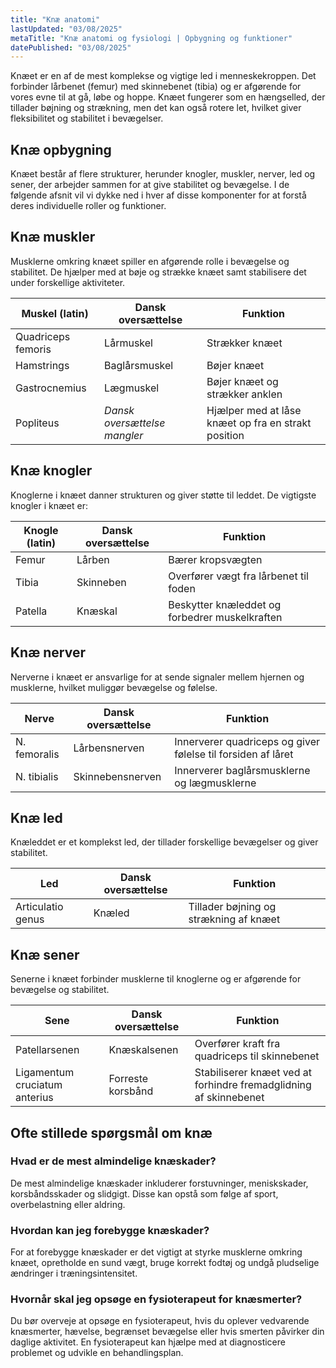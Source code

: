 ```yaml
---
title: "Knæ anatomi"
lastUpdated: "03/08/2025"
metaTitle: "Knæ anatomi og fysiologi | Opbygning og funktioner"
datePublished: "03/08/2025"
---
```


Knæet er en af de mest komplekse og vigtige led i menneskekroppen. Det forbinder lårbenet (femur) med skinnebenet (tibia) og er afgørende for vores evne til at gå, løbe og hoppe. Knæet fungerer som en hængselled, der tillader bøjning og strækning, men det kan også rotere let, hvilket giver fleksibilitet og stabilitet i bevægelser.

## Knæ opbygning

Knæet består af flere strukturer, herunder knogler, muskler, nerver, led og sener, der arbejder sammen for at give stabilitet og bevægelse. I de følgende afsnit vil vi dykke ned i hver af disse komponenter for at forstå deres individuelle roller og funktioner.

## Knæ muskler

Musklerne omkring knæet spiller en afgørende rolle i bevægelse og stabilitet. De hjælper med at bøje og strække knæet samt stabilisere det under forskellige aktiviteter.

| Muskel (latin) | Dansk oversættelse | Funktion |
|----------------|---------------------|----------|
| Quadriceps femoris | Lårmuskel | Strækker knæet |
| Hamstrings | Baglårsmuskel | Bøjer knæet |
| Gastrocnemius | Lægmuskel | Bøjer knæet og strækker anklen |
| Popliteus | _Dansk oversættelse mangler_ | Hjælper med at låse knæet op fra en strakt position |

## Knæ knogler

Knoglerne i knæet danner strukturen og giver støtte til leddet. De vigtigste knogler i knæet er:

| Knogle (latin) | Dansk oversættelse | Funktion |
|----------------|---------------------|----------|
| Femur | Lårben | Bærer kropsvægten |
| Tibia | Skinneben | Overfører vægt fra lårbenet til foden |
| Patella | Knæskal | Beskytter knæleddet og forbedrer muskelkraften |

## Knæ nerver

Nerverne i knæet er ansvarlige for at sende signaler mellem hjernen og musklerne, hvilket muliggør bevægelse og følelse.

| Nerve | Dansk oversættelse | Funktion |
|-------|---------------------|----------|
| N. femoralis | Lårbensnerven | Innerverer quadriceps og giver følelse til forsiden af låret |
| N. tibialis | Skinnebensnerven | Innerverer baglårsmusklerne og lægmusklerne |

## Knæ led

Knæleddet er et komplekst led, der tillader forskellige bevægelser og giver stabilitet.

| Led | Dansk oversættelse | Funktion |
|-----|---------------------|----------|
| Articulatio genus | Knæled | Tillader bøjning og strækning af knæet |

## Knæ sener

Senerne i knæet forbinder musklerne til knoglerne og er afgørende for bevægelse og stabilitet.

| Sene | Dansk oversættelse | Funktion |
|------|---------------------|----------|
| Patellarsenen | Knæskalsenen | Overfører kraft fra quadriceps til skinnebenet |
| Ligamentum cruciatum anterius | Forreste korsbånd | Stabiliserer knæet ved at forhindre fremadglidning af skinnebenet |

## Ofte stillede spørgsmål om knæ

### Hvad er de mest almindelige knæskader?

De mest almindelige knæskader inkluderer forstuvninger, meniskskader, korsbåndsskader og slidgigt. Disse kan opstå som følge af sport, overbelastning eller aldring.

### Hvordan kan jeg forebygge knæskader?

For at forebygge knæskader er det vigtigt at styrke musklerne omkring knæet, opretholde en sund vægt, bruge korrekt fodtøj og undgå pludselige ændringer i træningsintensitet.

### Hvornår skal jeg opsøge en fysioterapeut for knæsmerter?

Du bør overveje at opsøge en fysioterapeut, hvis du oplever vedvarende knæsmerter, hævelse, begrænset bevægelse eller hvis smerten påvirker din daglige aktivitet. En fysioterapeut kan hjælpe med at diagnosticere problemet og udvikle en behandlingsplan.
